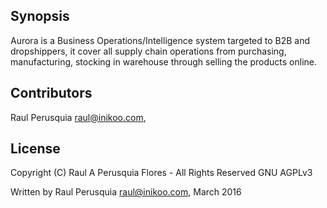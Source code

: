 ## Synopsis

Aurora is a Business Operations/Intelligence system targeted to B2B and dropshippers, it cover all supply chain operations from purchasing, manufacturing, stocking in warehouse through selling the products online.


## Contributors

Raul Perusquia <raul@inikoo.com>,

## License

Copyright (C) Raul A Perusquia Flores - All Rights Reserved
GNU AGPLv3

Written by Raul Perusquia <raul@inikoo.com>, March 2016
